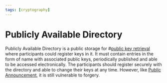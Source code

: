 ```yaml
---
tags: [cryptography]
---
```


# Publicly Available Directory

Publicly Available Directory is a public storage for #[public key retrieval](202203221212.md)
where participants could register keys in it. It must contain entries in the
form of name with associated public keys, periodically published and able to be
accessed electronically. The participants should register securely with the
directory and able to change their keys at any time. However, like
[Public Announcement](202210122221.md), it is still vulnerable to forgery.
